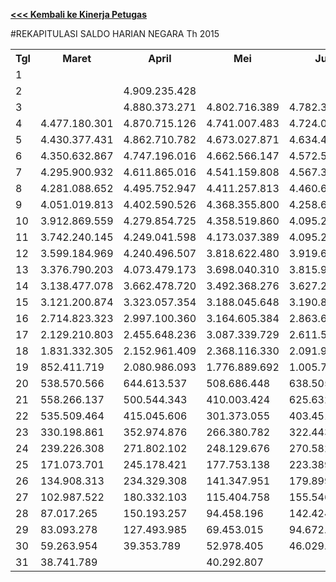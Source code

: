 **[<<< Kembali ke Kinerja Petugas](https://github.com/suriawan/Area-Bali-Utara/blob/master/petugas-negara-nop15.md)**

#REKAPITULASI SALDO HARIAN NEGARA Th 2015



<table><tbody><tr><th>Tgl</th><th>Maret</th><th>April</th><th>Mei</th><th>Juni</th><th>Juli</th><th>Agustus</th><th>September</th><th>Oktober</th><th>Nopember</th><th>Desember</th></tr><tr><td>1</td><td> </td><td> </td><td> </td><td> </td><td> </td><td> </td><td> </td><td> </td><td> </td><td> </td></tr><tr><td>2</td><td> </td><td> 4.909.235.428 </td><td> </td><td> </td><td> </td><td> </td><td> </td><td> 4.865.823.820 </td><td> </td><td> 5.230.328.882 </td></tr><tr><td>3</td><td> </td><td> 4.880.373.271 </td><td> 4.802.716.389 </td><td> 4.782.382.295 </td><td> 4.566.030.616 </td><td> 4.449.280.208 </td><td> 4.715.962.493 </td><td> 4.863.746.697 </td><td> 5.166.206.541 </td><td> 5.199.209.458 </td></tr><tr><td>4</td><td> 4.477.180.301 </td><td> 4.870.715.126 </td><td> 4.741.007.483 </td><td> 4.724.029.655 </td><td> 4.519.994.166 </td><td> 4.395.334.070 </td><td> 4.680.686.945 </td><td> 4.843.853.549 </td><td> 5.137.000.462 </td><td> 5.145.745.074 </td></tr><tr><td>5</td><td> 4.430.377.431 </td><td> 4.862.710.782 </td><td> 4.673.027.871 </td><td> 4.634.415.037 </td><td> 4.507.647.698 </td><td> 4.322.813.084 </td><td> 4.640.868.407 </td><td> 4.780.134.729 </td><td> 5.080.941.371 </td><td> 5.107.434.773 </td></tr><tr><td>6</td><td> 4.350.632.867 </td><td> 4.747.196.016 </td><td> 4.662.566.147 </td><td> 4.572.553.890 </td><td> 4.418.792.844 </td><td> 4.223.550.327 </td><td> 4.633.770.189 </td><td> 4.683.305.877 </td><td> 4.994.177.047 </td><td> 5.102.770.083 </td></tr><tr><td>7</td><td> 4.295.900.932 </td><td> 4.611.865.016 </td><td> 4.541.159.808 </td><td> 4.567.333.989 </td><td> 4.253.140.467 </td><td> 4.125.547.025 </td><td> 4.517.216.186 </td><td> 4.585.384.195 </td><td> 4.935.501.426 </td><td> 4.957.486.492 </td></tr><tr><td>8</td><td> 4.281.088.652 </td><td> 4.495.752.947 </td><td> 4.411.257.813 </td><td> 4.460.643.497 </td><td> 3.988.889.512 </td><td> 4.069.914.339 </td><td> 4.326.860.755 </td><td> 4.436.876.017 </td><td> 4.921.205.776 </td><td> 4.841.404.639 </td></tr><tr><td>9</td><td> 4.051.019.813 </td><td> 4.402.590.526 </td><td> 4.368.355.800 </td><td> 4.258.690.537 </td><td> 3.803.346.746 </td><td> 4.053.015.775 </td><td> 4.231.225.476 </td><td> 4.348.608.432 </td><td> 4.736.175.235 </td><td> 4.827.376.488 </td></tr><tr><td>10</td><td> 3.912.869.559 </td><td> 4.279.854.725 </td><td> 4.358.519.860 </td><td> 4.095.230.027 </td><td> 3.606.770.565 </td><td> 3.893.744.205 </td><td> 4.149.791.440 </td><td> 4.265.666.307 </td><td> 4.578.601.063 </td><td> 4.660.300.446 </td></tr><tr><td>11</td><td> 3.742.240.145 </td><td> 4.249.041.598 </td><td> 4.173.037.389 </td><td> 4.095.230.027 </td><td> 3.518.996.272 </td><td> 3.763.599.059 </td><td> 3.944.724.767 </td><td> 4.259.219.767 </td><td> 4.504.948.832 </td><td> 4.492.178.980 </td></tr><tr><td>12</td><td> 3.599.184.969 </td><td> 4.240.496.507 </td><td> 3.818.622.480 </td><td> 3.919.619.320 </td><td> 3.496.793.834 </td><td> 3.634.837.836 </td><td> 3.915.585.745 </td><td> 4.097.213.943 </td><td> 4.371.616.602 </td><td> 4.421.810.654 </td></tr><tr><td>13</td><td> 3.376.790.203 </td><td> 4.073.479.173 </td><td> 3.698.040.310 </td><td> 3.815.977.269 </td><td> 2.666.778.553 </td><td> 3.434.624.171 </td><td> 3.906.387.197 </td><td> 3.921.789.660 </td><td> 4.168.447.921 </td><td> 4.398.581.849 </td></tr><tr><td>14</td><td> 3.138.477.078 </td><td> 3.662.478.720 </td><td> 3.492.368.276 </td><td> 3.627.283.623 </td><td> 2.079.750.041 </td><td> 3.085.363.475 </td><td> 3.444.613.248 </td><td> 3.662.110.461 </td><td> 3.753.700.686 </td><td> 3.890.686.833 </td></tr><tr><td>15</td><td> 3.121.200.874 </td><td> 3.323.057.354 </td><td> 3.188.045.648 </td><td> 3.190.864.771 </td><td> 1.799.474.108 </td><td> 3.010.982.406 </td><td> 3.230.510.188 </td><td> 3.391.861.534 </td><td> 3.737.218.030 </td><td> 3.635.574.370 </td></tr><tr><td>16</td><td> 2.714.823.323 </td><td> 2.997.100.360 </td><td> 3.164.605.384 </td><td> 2.863.610.212 </td><td> 1.781.985.849 </td><td> 2.990.345.195 </td><td> 2.988.285.024 </td><td> 3.020.381.335 </td><td> 3.449.611.945 </td><td> 3.080.278.597 </td></tr><tr><td>17</td><td> 2.129.210.803 </td><td> 2.455.648.236 </td><td> 3.087.339.729 </td><td> 2.611.559.375 </td><td> 1.743.124.113 </td><td> 2.962.991.907 </td><td> 2.480.974.767 </td><td> 2.938.075.149 </td><td> 2.754.237.046 </td><td> - </td></tr><tr><td>18</td><td> 1.831.332.305 </td><td> 2.152.961.409 </td><td> 2.368.116.330 </td><td> 2.091.940.281 </td><td> 1.568.922.425 </td><td> 2.409.739.686 </td><td> 1.231.039.820 </td><td> 2.912.621.771 </td><td> 2.329.207.785 </td><td> - </td></tr><tr><td>19</td><td> 852.411.719 </td><td> 2.080.986.093 </td><td> 1.776.889.692 </td><td> 1.005.705.198 </td><td> 1.448.052.374 </td><td> 1.542.299.908 </td><td> 856.003.661 </td><td> 1.974.311.446 </td><td> 1.758.200.884 </td><td> - </td></tr><tr><td>20</td><td> 538.570.566 </td><td> 644.613.537 </td><td> 508.686.448 </td><td> 638.505.810 </td><td> 914.534.493 </td><td> 503.232.618 </td><td> 707.841.890 </td><td> 474.320.233 </td><td> 472.096.521 </td><td> - </td></tr><tr><td>21</td><td> 558.266.137 </td><td> 500.544.343 </td><td> 410.003.424 </td><td> 625.632.506 </td><td> 788.957.671 </td><td> 407.258.082 </td><td> 489.634.673 </td><td> 375.482.571 </td><td> 403.412.238 </td><td> - </td></tr><tr><td>22</td><td> 535.509.464 </td><td> 415.045.606 </td><td> 301.373.055 </td><td> 403.451.434 </td><td> 530.716.980 </td><td> 367.645.737 </td><td> 395.065.869 </td><td> 321.518.862 </td><td> 386.699.959 </td><td> - </td></tr><tr><td>23</td><td> 330.198.861 </td><td> 352.974.876 </td><td> 266.380.782 </td><td> 322.443.931 </td><td> 439.673.954 </td><td> 350.134.864 </td><td> 331.336.941 </td><td> 277.268.744 </td><td> 302.898.255 </td><td> - </td></tr><tr><td>24</td><td> 239.226.308 </td><td> 271.802.102 </td><td> 248.129.676 </td><td> 270.582.907 </td><td> 402.298.213 </td><td> 278.049.993 </td><td> 315.496.930 </td><td> 244.869.585 </td><td> 250.468.897 </td><td> - </td></tr><tr><td>25</td><td> 171.073.701 </td><td> 245.178.421 </td><td> 177.753.138 </td><td> 223.389.421 </td><td> 389.506.117 </td><td> 239.405.270 </td><td> 255.957.740 </td><td> 226.024.055 </td><td> 204.895.959 </td><td> - </td></tr><tr><td>26</td><td> 134.908.313 </td><td> 234.329.308 </td><td> 141.347.951 </td><td> 179.899.626 </td><td> 375.869.643 </td><td> 197.115.580 </td><td> 229.238.003 </td><td> 178.853.269 </td><td> 174.441.564 </td><td> - </td></tr><tr><td>27</td><td> 102.987.522 </td><td> 180.332.103 </td><td> 115.404.758 </td><td> 155.546.584 </td><td> 243.697.510 </td><td> 167.949.846 </td><td> 213.380.867 </td><td> 153.592.529 </td><td> 118.515.034 </td><td> - </td></tr><tr><td>28</td><td> 87.017.265 </td><td> 150.193.257 </td><td> 94.458.196 </td><td> 142.424.622 </td><td> 170.079.958 </td><td> 125.971.906 </td><td> 159.678.029 </td><td> 124.870.714 </td><td> 102.407.744 </td><td> - </td></tr><tr><td>29</td><td> 83.093.278 </td><td> 127.493.985 </td><td> 69.453.015 </td><td> 94.672.791 </td><td> 92.457.004 </td><td> 100.813.473 </td><td> 64.882.333 </td><td> 100.107.566 </td><td> 87.516.116 </td><td> - </td></tr><tr><td>30</td><td> 59.263.954 </td><td> 39.353.789 </td><td> 52.978.405 </td><td> 46.029.412 </td><td> 54.158.137 </td><td> 89.427.689 </td><td> 24.812.526 </td><td> 45.194.744 </td><td> 28.230.517 </td><td> - </td></tr><tr><td>31</td><td> 38.741.789 </td><td> </td><td> 40.292.807 </td><td> </td><td> 22.086.449 </td><td> 31.067.824 </td><td> </td><td> 19.051.612 </td><td> </td><td> - </td></tr></tbody></table>
